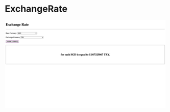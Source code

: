 # ExchangeRate

![Image of exchange rate](https://github.com/yeeteing/Exchange-Rate-Website/blob/master/Screen%20Shot%202021-03-16%20at%2010.14.22%20PM.png)